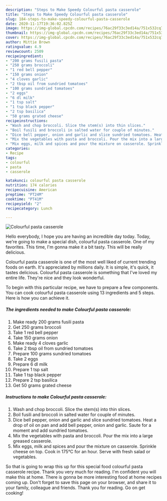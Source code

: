 ```yaml
---
description: "Steps to Make Speedy Colourful pasta casserole"
title: "Steps to Make Speedy Colourful pasta casserole"
slug: 184-steps-to-make-speedy-colourful-pasta-casserole
date: 2020-11-17T19:36:02.825Z
image: https://img-global.cpcdn.com/recipes/76ac29f33c3ed14a/751x532cq70/colourful-pasta-casserole-recipe-main-photo.jpg
thumbnail: https://img-global.cpcdn.com/recipes/76ac29f33c3ed14a/751x532cq70/colourful-pasta-casserole-recipe-main-photo.jpg
cover: https://img-global.cpcdn.com/recipes/76ac29f33c3ed14a/751x532cq70/colourful-pasta-casserole-recipe-main-photo.jpg
author: Mittie Brown
ratingvalue: 4.9
reviewcount: 2509
recipeingredient:
- "200 grams fusili pasta"
- "250 grams broccoli"
- "1 red bell pepper"
- "150 grams onion"
- "4 cloves garlic"
- "2 tbsp oil from sundried tomatoes"
- "100 grams sundried tomatoes"
- "2 eggs"
- "6 dl milk"
- "1 tsp salt"
- "1 tsp black pepper"
- "2 tsp basilica"
- "50 grams grated cheese"
recipeinstructions:
- "Wash and chop broccoli. Slice the stem(s) into thin slices."
- "Boil fusili and broccoli in salted water for couple of minutes."
- "Dice bell pepper, onion and garlic and slice sundried tomatoes. Heat a drop of oil on pan and add bell pepper, onion and garlic. Saute for a moment and add sundried tomatoes."
- "Mix the vegetables with pasta and broccoli. Pour the mix into a large greased casserole."
- "Mix eggs, milk and spices and pour the mixture on casserole. Sprinkle cheese on top. Cook in 175°C for an hour. Serve with fresh salad or vegetables."
categories:
- Recipe
tags:
- colourful
- pasta
- casserole

katakunci: colourful pasta casserole 
nutrition: 174 calories
recipecuisine: American
preptime: "PT24M"
cooktime: "PT41M"
recipeyield: "2"
recipecategory: Lunch

---
```



![Colourful pasta casserole](https://img-global.cpcdn.com/recipes/76ac29f33c3ed14a/751x532cq70/colourful-pasta-casserole-recipe-main-photo.jpg)

Hello everybody, I hope you are having an incredible day today. Today, we're going to make a special dish, colourful pasta casserole. One of my favorites. This time, I'm gonna make it a bit tasty. This will be really delicious.



Colourful pasta casserole is one of the most well liked of current trending foods on earth. It's appreciated by millions daily. It is simple, it's quick, it tastes delicious. Colourful pasta casserole is something that I've loved my entire life. They're nice and they look wonderful.


To begin with this particular recipe, we have to prepare a few components. You can cook colourful pasta casserole using 13 ingredients and 5 steps. Here is how you can achieve it.

<!--inarticleads1-->

##### The ingredients needed to make Colourful pasta casserole:

1. Make ready 200 grams fusili pasta
1. Get 250 grams broccoli
1. Take 1 red bell pepper
1. Take 150 grams onion
1. Make ready 4 cloves garlic
1. Take 2 tbsp oil from sundried tomatoes
1. Prepare 100 grams sundried tomatoes
1. Take 2 eggs
1. Prepare 6 dl milk
1. Prepare 1 tsp salt
1. Take 1 tsp black pepper
1. Prepare 2 tsp basilica
1. Get 50 grams grated cheese




<!--inarticleads2-->

##### Instructions to make Colourful pasta casserole:

1. Wash and chop broccoli. Slice the stem(s) into thin slices.
1. Boil fusili and broccoli in salted water for couple of minutes.
1. Dice bell pepper, onion and garlic and slice sundried tomatoes. Heat a drop of oil on pan and add bell pepper, onion and garlic. Saute for a moment and add sundried tomatoes.
1. Mix the vegetables with pasta and broccoli. Pour the mix into a large greased casserole.
1. Mix eggs, milk and spices and pour the mixture on casserole. Sprinkle cheese on top. Cook in 175°C for an hour. Serve with fresh salad or vegetables.




So that is going to wrap this up for this special food colourful pasta casserole recipe. Thank you very much for reading. I'm confident you will make this at home. There is gonna be more interesting food at home recipes coming up. Don't forget to save this page on your browser, and share it to your family, colleague and friends. Thank you for reading. Go on get cooking!
